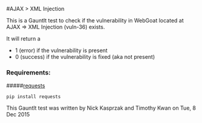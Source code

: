 #AJAX > XML Injection

This is a Gauntlt test to check if the vulnerability in WebGoat located at AJAX => XML Injection (vuln-36) exists.

It will return a
 - 1 (error) if the vulnerability is present
 - 0 (success) if the vulnerability is fixed (aka not present)
 
### Requirements:

#####[requests](http://docs.python-requests.org/en/latest/)

`pip install requests`

This Gauntlt test was written by Nick Kasprzak and Timothy Kwan on Tue, 8 Dec 2015
